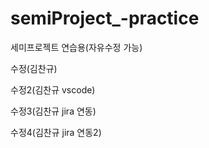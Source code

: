 # semiProject_-practice
세미프로젝트 연습용(자유수정 가능)

수정(김찬규)

수정2(김찬규 vscode)

수정3(김찬규 jira 연동)

수정4(김찬규 jira 연동2)